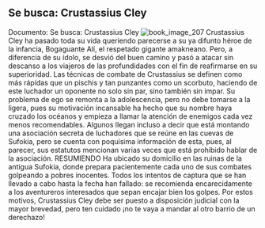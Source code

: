 ## Se busca: Crustassius Cley
Documento: Se busca: Crustassius Cley
![book_image_207](https://media.discordapp.net/attachments/1105643336989159555/1105647945702985828/207.jpg)
Crustassius Cley ha pasado toda su vida queriendo parecerse a su ya difunto héroe de la infancia, Bogaguante Alí, el respetado gigante amakneano. Pero, a diferencia de su ídolo, se desvió del buen camino y pasó a atacar sin descanso a los viajeros de las profundidades con el fin de reafirmarse en su superioridad. Las técnicas de combate de Crustassius se definen como más rápidas que un pischis y tan punzantes como un scorbuto, haciendo de este luchador un oponente no solo sin par, sino también sin impar.
Su problema de ego se remonta a la adolescencia, pero no debe tomarse a la ligera, pues su motivación incansable ha hecho que su nombre haya cruzado los océanos y empieza a llamar la atención de enemigos cada vez menos recomendables. Algunos llegan incluso a decir que está montando una asociación secreta de luchadores que se reúne en las cuevas de Sufokia, pero se cuenta con poquísima información de esta, pues, al parecer, sus estatutos mencionan varias veces que está prohibido hablar de la asociación.
RESUMIENDO
Ha ubicado su domicilio en las ruinas de la antigua Sufokia, donde prepara pacientemente cada uno de sus combates golpeando a pobres inocentes. Todos los intentos de captura que se han llevado a cabo hasta la fecha han fallado: se recomienda encarecidamente a los aventureros interesados que sepan encajar bien los golpes.
Por estos motivos, Crustassius Cley debe ser puesto a disposición judicial con la mayor brevedad, pero ten cuidado ¡no te vaya a mandar al otro barrio de un derechazo!
